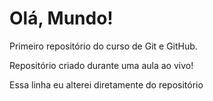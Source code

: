 # Olá, Mundo!
 Primeiro repositório do curso de Git e GitHub.

 Repositório criado durante uma aula ao vivo!

 Essa linha eu alterei diretamente do repositório
